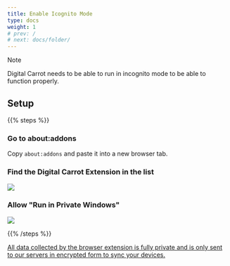 ```yaml
---
title: Enable Icognito Mode
type: docs
weight: 1
# prev: /
# next: docs/folder/
---
```


> [!NOTE]
> Digital Carrot needs to be able to run in incognito mode to be able to function properly.

## Setup

{{% steps %}}

### Go to about:addons

Copy `about:addons` and paste it into a new browser tab.

### Find the Digital Carrot Extension in the list

![](/images/docs/firefox/find_extension.png)

### Allow "Run in Private Windows"

![](/images/docs/firefox/enable_incognito.png)

{{% /steps %}}

[All data collected by the browser extension is fully private and is only sent to our servers in encrypted form to sync your devices.](/docs/privacy_policy/)
